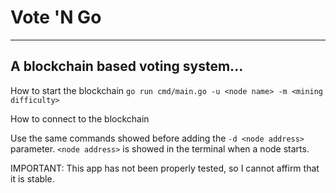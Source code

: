 # Vote 'N Go
---
A blockchain based voting system...
---
How to start the blockchain
`go run cmd/main.go -u <node name> -m <mining difficulty>`

How to connect to the blockchain

Use the same commands showed before adding the `-d <node address>` parameter. `<node address>` is showed in the terminal when a node starts.

IMPORTANT: This app has not been properly tested, so I cannot affirm that it is stable.

